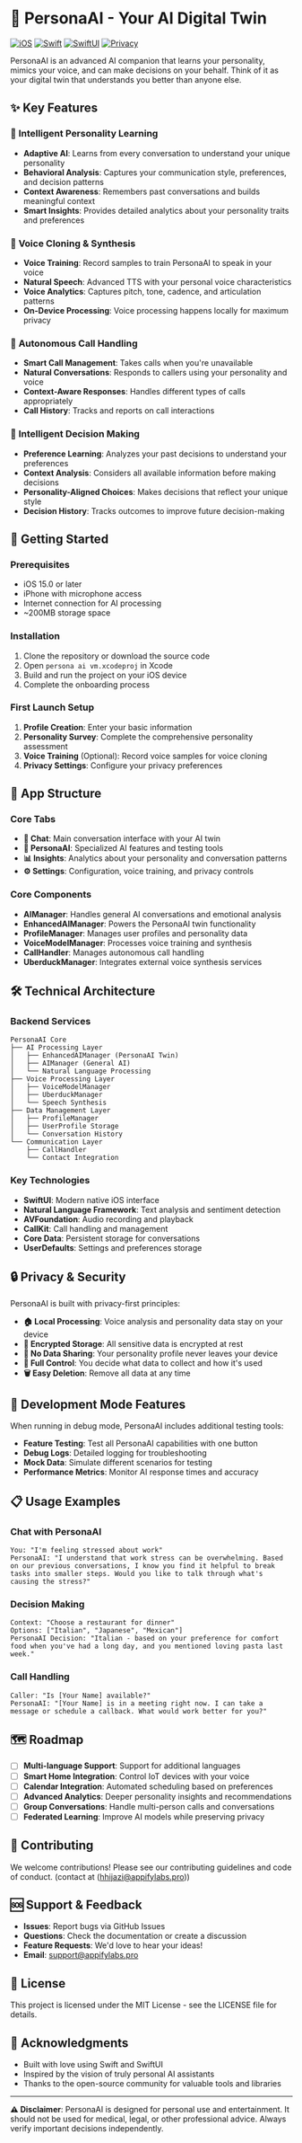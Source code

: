 # 🤖 PersonaAI - Your AI Digital Twin

[![iOS](https://img.shields.io/badge/iOS-15.0+-blue.svg)](https://developer.apple.com/ios/)
[![Swift](https://img.shields.io/badge/Swift-5.7+-orange.svg)](https://swift.org/)
[![SwiftUI](https://img.shields.io/badge/SwiftUI-Native-green.svg)](https://developer.apple.com/swiftui/)
[![Privacy](https://img.shields.io/badge/Privacy-First-purple.svg)](#privacy--security)

PersonaAI is an advanced AI companion that learns your personality, mimics your voice, and can make decisions on your behalf. Think of it as your digital twin that understands you better than anyone else.

## ✨ Key Features

### 🧠 **Intelligent Personality Learning**
- **Adaptive AI**: Learns from every conversation to understand your unique personality
- **Behavioral Analysis**: Captures your communication style, preferences, and decision patterns  
- **Context Awareness**: Remembers past conversations and builds meaningful context
- **Smart Insights**: Provides detailed analytics about your personality traits and preferences

### 🎤 **Voice Cloning & Synthesis**
- **Voice Training**: Record samples to train PersonaAI to speak in your voice
- **Natural Speech**: Advanced TTS with your personal voice characteristics
- **Voice Analytics**: Captures pitch, tone, cadence, and articulation patterns
- **On-Device Processing**: Voice processing happens locally for maximum privacy

### 🤝 **Autonomous Call Handling**
- **Smart Call Management**: Takes calls when you're unavailable
- **Natural Conversations**: Responds to callers using your personality and voice
- **Context-Aware Responses**: Handles different types of calls appropriately
- **Call History**: Tracks and reports on call interactions

### 🎯 **Intelligent Decision Making**
- **Preference Learning**: Analyzes your past decisions to understand your preferences
- **Context Analysis**: Considers all available information before making decisions
- **Personality-Aligned Choices**: Makes decisions that reflect your unique style
- **Decision History**: Tracks outcomes to improve future decision-making

## 🚀 Getting Started

### Prerequisites
- iOS 15.0 or later
- iPhone with microphone access
- Internet connection for AI processing
- ~200MB storage space

### Installation
1. Clone the repository or download the source code
2. Open `persona ai vm.xcodeproj` in Xcode
3. Build and run the project on your iOS device
4. Complete the onboarding process

### First Launch Setup
1. **Profile Creation**: Enter your basic information
2. **Personality Survey**: Complete the comprehensive personality assessment
3. **Voice Training** (Optional): Record voice samples for voice cloning
4. **Privacy Settings**: Configure your privacy preferences

## 📱 App Structure

### Core Tabs
- **💬 Chat**: Main conversation interface with your AI twin
- **🤖 PersonaAI**: Specialized AI features and testing tools
- **📊 Insights**: Analytics about your personality and conversation patterns
- **⚙️ Settings**: Configuration, voice training, and privacy controls

### Core Components
- **AIManager**: Handles general AI conversations and emotional analysis
- **EnhancedAIManager**: Powers the PersonaAI twin functionality
- **ProfileManager**: Manages user profiles and personality data
- **VoiceModelManager**: Processes voice training and synthesis
- **CallHandler**: Manages autonomous call handling
- **UberduckManager**: Integrates external voice synthesis services

## 🛠️ Technical Architecture

### Backend Services
```
PersonaAI Core
├── AI Processing Layer
│   ├── EnhancedAIManager (PersonaAI Twin)
│   ├── AIManager (General AI)
│   └── Natural Language Processing
├── Voice Processing Layer
│   ├── VoiceModelManager
│   ├── UberduckManager
│   └── Speech Synthesis
├── Data Management Layer
│   ├── ProfileManager
│   ├── UserProfile Storage
│   └── Conversation History
└── Communication Layer
    ├── CallHandler
    └── Contact Integration
```

### Key Technologies
- **SwiftUI**: Modern native iOS interface
- **Natural Language Framework**: Text analysis and sentiment detection
- **AVFoundation**: Audio recording and playback
- **CallKit**: Call handling and management
- **Core Data**: Persistent storage for conversations
- **UserDefaults**: Settings and preferences storage

## 🔒 Privacy & Security

PersonaAI is built with privacy-first principles:

- **🏠 Local Processing**: Voice analysis and personality data stay on your device
- **🔐 Encrypted Storage**: All sensitive data is encrypted at rest
- **🚫 No Data Sharing**: Your personality profile never leaves your device
- **👤 Full Control**: You decide what data to collect and how it's used
- **🗑️ Easy Deletion**: Remove all data at any time

## 🧪 Development Mode Features

When running in debug mode, PersonaAI includes additional testing tools:

- **Feature Testing**: Test all PersonaAI capabilities with one button
- **Debug Logs**: Detailed logging for troubleshooting
- **Mock Data**: Simulate different scenarios for testing
- **Performance Metrics**: Monitor AI response times and accuracy

## 📋 Usage Examples

### Chat with PersonaAI
```
You: "I'm feeling stressed about work"
PersonaAI: "I understand that work stress can be overwhelming. Based on our previous conversations, I know you find it helpful to break tasks into smaller steps. Would you like to talk through what's causing the stress?"
```

### Decision Making
```
Context: "Choose a restaurant for dinner"
Options: ["Italian", "Japanese", "Mexican"]
PersonaAI Decision: "Italian - based on your preference for comfort food when you've had a long day, and you mentioned loving pasta last week."
```

### Call Handling
```
Caller: "Is [Your Name] available?"
PersonaAI: "[Your Name] is in a meeting right now. I can take a message or schedule a callback. What would work better for you?"
```

## 🗺️ Roadmap

- [ ] **Multi-language Support**: Support for additional languages
- [ ] **Smart Home Integration**: Control IoT devices with your voice
- [ ] **Calendar Integration**: Automated scheduling based on preferences
- [ ] **Advanced Analytics**: Deeper personality insights and recommendations
- [ ] **Group Conversations**: Handle multi-person calls and conversations
- [ ] **Federated Learning**: Improve AI models while preserving privacy

## 🤝 Contributing

We welcome contributions! Please see our contributing guidelines and code of conduct.
(contact at (hhijazi@appifylabs.pro))




## 🆘 Support & Feedback

- **Issues**: Report bugs via GitHub Issues
- **Questions**: Check the documentation or create a discussion
- **Feature Requests**: We'd love to hear your ideas!
- **Email**: support@appifylabs.pro

## 📜 License

This project is licensed under the MIT License - see the LICENSE file for details.

## 🙏 Acknowledgments

- Built with love using Swift and SwiftUI
- Inspired by the vision of truly personal AI assistants
- Thanks to the open-source community for valuable tools and libraries

---

**⚠️ Disclaimer**: PersonaAI is designed for personal use and entertainment. It should not be used for medical, legal, or other professional advice. Always verify important decisions independently. 
